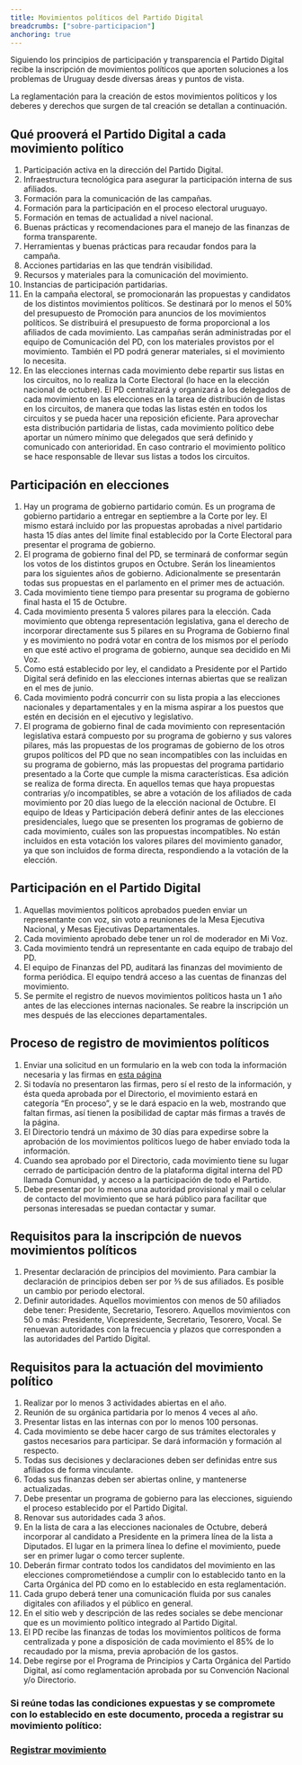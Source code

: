 ```yaml
---
title: Movimientos políticos del Partido Digital
breadcrumbs: ["sobre-participacion"]
anchoring: true
---
```


Siguiendo los principios de participación y transparencia el Partido Digital recibe la inscripción de movimientos políticos que aporten soluciones a los problemas de Uruguay desde diversas áreas y puntos de vista.

La reglamentación para la creación de estos movimientos políticos y los deberes y derechos que surgen de tal creación se detallan a continuación.

## Qué prooverá el Partido Digital a cada movimiento político
1. Participación activa en la dirección del Partido Digital.
2. Infraestructura tecnológica para asegurar la participación interna de sus afiliados.
3. Formación para la comunicación de las campañas.
4. Formación para la participación en el proceso electoral uruguayo.
5. Formación en temas de actualidad a nivel nacional.
6. Buenas prácticas y recomendaciones para el manejo de las finanzas de forma transparente.
7. Herramientas y buenas prácticas para recaudar fondos para la campaña.
8. Acciones partidarias en las que tendrán visibilidad.
9. Recursos y materiales para la comunicación del movimiento.
10. Instancias de participación partidarias.
11. En la campaña electoral, se promocionarán las propuestas y candidatos de los distintos movimientos políticos. Se destinará por lo menos el 50% del presupuesto de Promoción para anuncios de los movimientos políticos. Se distribuirá el presupuesto de forma proporcional a los afiliados de cada movimiento. Las campañas serán administradas por el equipo de Comunicación del PD, con los materiales provistos por el movimiento. También el PD podrá generar materiales, si el movimiento lo necesita.
12. En las elecciones internas cada movimiento debe repartir sus listas en los circuitos, no lo realiza la Corte Electoral (lo hace en la elección nacional de octubre). El PD centralizará y organizará a los delegados de cada movimiento en las elecciones en la tarea de distribución de listas en los circuitos, de manera que todas las listas estén en todos los circuitos y se pueda hacer una reposición eficiente. Para aprovechar esta distribución partidaria de listas, cada movimiento político debe aportar un número mínimo que delegados que será definido y comunicado con anterioridad. En caso contrario el movimiento político se hace responsable de llevar sus listas a todos los circuitos.

## Participación en elecciones
1. Hay un programa de gobierno partidario común. Es un programa de gobierno partidario a entregar en septiembre a la Corte por ley. El mismo estará incluido por las propuestas aprobadas a nivel partidario hasta 15 días antes del límite final establecido por la Corte Electoral para presentar el programa de gobierno.
2. El programa de gobierno final del PD, se terminará de conformar según los votos de los distintos grupos en Octubre. Serán los lineamientos para los siguientes años de gobierno. Adicionalmente se presentarán todas sus propuestas en el parlamento en el primer mes de actuación.
3. Cada movimiento tiene tiempo para presentar su programa de gobierno final hasta el 15 de Octubre.
4. Cada movimiento presenta 5 valores pilares para la elección. Cada movimiento que obtenga representación legislativa, gana el derecho de incorporar directamente sus 5 pilares en su Programa de Gobierno final y es movimiento no podrá votar en contra de los mismos por el período en que esté activo el programa de gobierno, aunque sea decidido en Mi Voz.
5. Como está establecido por ley, el candidato a Presidente por el Partido Digital será definido en las elecciones internas abiertas que se realizan en el mes de junio.
6. Cada movimiento podrá concurrir con su lista propia a las elecciones nacionales y departamentales y en la misma aspirar a los puestos que estén en decisión en el ejecutivo y legislativo.
7. El programa de gobierno final de cada movimiento con representación legislativa estará compuesto por su programa de gobierno y sus valores pilares, más las propuestas de los programas de gobierno de los otros grupos políticos del PD que no sean incompatibles con las incluidas en su programa de gobierno, más las propuestas del programa partidario presentado a la Corte que cumple la misma características. Esa adición se realiza de forma directa. En aquellos temas que haya propuestas contrarias y/o incompatibles, se abre a votación de los afiliados de cada movimiento por 20 días luego de la elección nacional de Octubre. El equipo de Ideas y Participación deberá definir antes de las elecciones presidenciales, luego que se presenten los programas de gobierno de cada movimiento, cuáles son las propuestas incompatibles. No están incluidos en esta votación los valores pilares del movimiento ganador, ya que son incluidos de forma directa, respondiendo a la votación de la elección.

## Participación en el Partido Digital
1. Aquellas movimientos políticos aprobados pueden enviar un representante con voz, sin voto a reuniones de la Mesa Ejecutiva Nacional, y Mesas Ejecutivas Departamentales.
2. Cada movimiento aprobado debe tener un rol de moderador en Mi Voz.
3. Cada movimiento tendrá un representante en cada equipo de trabajo del PD.
4. El equipo de Finanzas del PD, auditará las finanzas del movimiento de forma periódica. El equipo tendrá acceso a las cuentas de finanzas del movimiento.
5. Se permite el registro de nuevos movimientos políticos hasta un 1 año antes de las elecciones internas nacionales. Se reabre la inscripción un mes después de las elecciones departamentales.

## Proceso de registro de movimientos políticos
1. Enviar una solicitud en un formulario en la web con toda la información necesaria y las firmas en [esta página]({{site.url}}/movimientos/registro)
2. Si todavía no presentaron las firmas, pero sí el resto de la información, y ésta queda aprobada por el Directorio, el movimiento estará en categoría “En proceso”, y se le dará espacio en la web, mostrando que faltan firmas, así tienen la posibilidad de captar más firmas a través de la página.
3. El Directorio tendrá un máximo de 30 días para expedirse sobre la aprobación de los movimientos políticos luego de haber enviado toda la información.
4. Cuando sea aprobado por el Directorio, cada movimiento tiene su lugar cerrado de participación dentro de la plataforma digital interna del PD llamada Comunidad, y acceso a la participación de todo el Partido.
5. Debe presentar por lo menos una autoridad provisional y mail o celular de contacto del movimiento que se hará público para facilitar que personas interesadas se puedan contactar y sumar.

## Requisitos para la inscripción de nuevos movimientos políticos
1. Presentar declaración de principios del movimiento. Para cambiar la declaración de principios deben ser por ⅗ de sus afiliados. Es posible un cambio por periodo electoral.
2. Definir autoridades. Aquellos movimientos con menos de 50 afiliados debe tener: Presidente, Secretario, Tesorero. Aquellos movimientos con 50 o más: Presidente, Vicepresidente, Secretario, Tesorero, Vocal. Se renuevan autoridades con la frecuencia y plazos que corresponden a las autoridades del Partido Digital.

## Requisitos para la actuación del movimiento político
1. Realizar por lo menos 3 actividades abiertas en el año.
2. Reunión de su orgánica partidaria por lo menos 4 veces al año.
3. Presentar listas en las internas con por lo menos 100 personas.
4. Cada movimiento se debe hacer cargo de sus trámites electorales y gastos necesarios para participar. Se dará información y formación al respecto.
5. Todas sus decisiones y declaraciones deben ser definidas entre sus afiliados de forma vinculante.
6. Todas sus finanzas deben ser abiertas online, y mantenerse actualizadas.
7. Debe presentar un programa de gobierno para las elecciones, siguiendo el proceso establecido por el Partido Digital.
8. Renovar sus autoridades cada 3 años.
9. En la lista de cara a las elecciones nacionales de Octubre, deberá incorporar al candidato a Presidente en la primera línea de la lista a Diputados. El lugar en la primera línea lo define el movimiento, puede ser en primer lugar o como tercer suplente.
10. Deberán firmar contrato todos los candidatos del movimiento en las elecciones comprometiéndose a cumplir con lo establecido tanto en la Carta Orgánica del PD como en lo establecido en esta reglamentación.
11. Cada grupo deberá tener una comunicación fluida por sus canales digitales con afiliados y el público en general.
12. En el sitio web y descripción de las redes sociales se debe mencionar que es un movimiento político integrado al Partido Digital.
13. El PD recibe las finanzas de todas los movimientos políticos de forma centralizada y pone a disposición de cada movimiento el 85% de lo recaudado por la misma, previa aprobación de los gastos.
14. Debe regirse por el Programa de Principios y Carta Orgánica del Partido Digital, así como reglamentación aprobada por su Convención Nacional y/o Directorio.

<h3>Si reúne todas las condiciones expuestas y se compromete con lo establecido en este documento, proceda a registrar su movimiento político:<h3>
<a href="registro" class="w-full text-center rounded-lg bg-orange-500 px-6 py-3 text-base leading-6 font-medium text-white hover:bg-orange-700 focus:outline-none focus:shadow-outline transition ease-in-out duration-150">
    Registrar movimiento
</a>